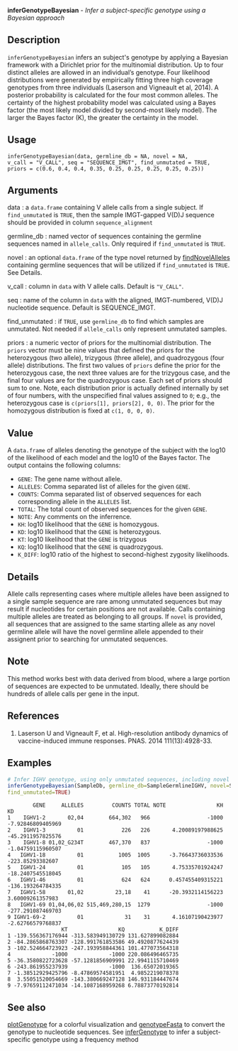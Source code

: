 **inferGenotypeBayesian** - *Infer a subject-specific genotype using a Bayesian approach*

Description
--------------------

`inferGenotypeBayesian` infers an subject's genotype by applying a Bayesian framework 
with a Dirichlet prior for the multinomial distribution. Up to four distinct alleles are 
allowed in an individual’s genotype. Four likelihood distributions were generated by 
empirically fitting three high coverage genotypes from three individuals 
(Laserson and Vigneault et al, 2014). A posterior probability is calculated for the 
four most common alleles. The certainty of the highest probability model was 
calculated using a Bayes factor (the most likely model divided by second-most likely model). 
The larger the Bayes factor (K), the greater the certainty in the model.


Usage
--------------------
```
inferGenotypeBayesian(data, germline_db = NA, novel = NA,
v_call = "V_CALL", seq = "SEQUENCE_IMGT", find_unmutated = TRUE,
priors = c(0.6, 0.4, 0.4, 0.35, 0.25, 0.25, 0.25, 0.25, 0.25))
```

Arguments
-------------------

data
:   a `data.frame` containing V allele
calls from a single subject. If `find_unmutated` 
is `TRUE`, then the sample IMGT-gapped V(D)J sequence 
should be provided in column `sequence_alignment`

germline_db
:   named vector of sequences containing the
germline sequences named in `allele_calls`. 
Only required if `find_unmutated` is `TRUE`.

novel
:   an optional `data.frame` of the type
novel returned by [findNovelAlleles](findNovelAlleles.md) containing
germline sequences that will be utilized if
`find_unmutated` is `TRUE`. See Details.

v_call
:   column in `data` with V allele calls.
Default is `"V_CALL"`.

seq
:   name of the column in `data` with the 
aligned, IMGT-numbered, V(D)J nucleotide sequence.
Default is SEQUENCE_IMGT.

find_unmutated
:   if `TRUE`, use `germline_db` to
find which samples are unmutated. Not needed
if `allele_calls` only represent
unmutated samples.

priors
:   a numeric vector of priors for the multinomial distribution. 
The `priors` vector must be nine values that defined
the priors for the heterozygous (two allele), 
trizygous (three allele), and quadrozygous (four allele) 
distributions. The first two values of `priors` define 
the prior for the heterozygous case, the next three values are for
the trizygous case, and the final four values are for the 
quadrozygous case. Each set of priors should sum to one. 
Note, each distribution prior is actually defined internally 
by set of four numbers, with the unspecified final values 
assigned to `0`; e.g., the heterozygous case is 
`c(priors[1], priors[2], 0, 0)`. The prior for the 
homozygous distribution is fixed at `c(1, 0, 0, 0)`.




Value
-------------------

A `data.frame` of alleles denoting the genotype of the subject with the log10
of the likelihood of each model and the log10 of the Bayes factor. The output 
contains the following columns:


+  `GENE`: The gene name without allele.
+  `ALLELES`: Comma separated list of alleles for the given `GENE`.
+  `COUNTS`: Comma separated list of observed sequences for each 
corresponding allele in the `ALLELES` list.
+  `TOTAL`: The total count of observed sequences for the given `GENE`.
+  `NOTE`: Any comments on the inferrence.
+  `KH`: log10 likelihood that the `GENE` is homozygous.
+  `KD`: log10 likelihood that the `GENE` is heterozygous.
+  `KT`: log10 likelihood that the `GENE` is trizygous
+  `KQ`: log10 likelihood that the `GENE` is quadrozygous.
+  `K_DIFF`: log10 ratio of the highest to second-highest zygosity likelihoods.



Details
-------------------

Allele calls representing cases where multiple alleles have been
assigned to a single sample sequence are rare among unmutated
sequences but may result if nucleotides for certain positions are
not available. Calls containing multiple alleles are treated as
belonging to all groups. If `novel` is provided, all
sequences that are assigned to the same starting allele as any
novel germline allele will have the novel germline allele appended
to their assignent prior to searching for unmutated sequences.


Note
-------------------

This method works best with data derived from blood, where a large
portion of sequences are expected to be unmutated. Ideally, there
should be hundreds of allele calls per gene in the input.


References
-------------------


1. Laserson U and Vigneault F, et al. High-resolution antibody dynamics of 
vaccine-induced immune responses. PNAS. 2014 111(13):4928-33.




Examples
-------------------

```R
# Infer IGHV genotype, using only unmutated sequences, including novel alleles
inferGenotypeBayesian(SampleDb, germline_db=SampleGermlineIGHV, novel=SampleNovel, 
find_unmutated=TRUE)
```


```
        GENE     ALLELES         COUNTS TOTAL NOTE                KH                KD
1    IGHV1-2       02,04        664,302   966                  -1000 -7.92846809405969
2    IGHV1-3          01            226   226       4.20089197988625 -45.2911957825576
3    IGHV1-8 01,02_G234T        467,370   837                  -1000 -1.04759115960507
4   IGHV1-18          01           1005  1005      -3.76643736033536  -223.85293382607
5   IGHV1-24          01            105   105       4.75335701924247 -18.2407545518045
6   IGHV1-46          01            624   624      0.457455409315221 -136.193264784335
7   IGHV1-58       01,02          23,18    41      -20.3932114156223  3.60009261357983
8   IGHV1-69 01,04,06,02 515,469,280,15  1279                  -1000 -277.291087469703
9 IGHV1-69-2          01             31    31       4.16107190423977 -2.62766579768837
                 KT                KQ           K_DIFF
1 -139.556367176944 -313.583949130729 131.627899082884
2 -84.2865868763307 -128.991761853586 49.4920877624439
3 -102.524664723923 -247.193958844361 101.477073564318
4             -1000             -1000 220.086496465735
5 -36.3580822723628 -57.1281856909991 22.9941115710469
6 -243.861955237939             -1000  136.65072019365
7 -1.38512929425796 -8.47869574581951  4.9852219078378
8  3.55051520054669 -143.380669247128 146.931184447674
9 -7.97659112471034 -14.1087168959268 6.78873770192814

```



See also
-------------------

[plotGenotype](plotGenotype.md) for a colorful visualization and
[genotypeFasta](genotypeFasta.md) to convert the genotype to nucleotide sequences.
See [inferGenotype](inferGenotype.md) to infer a subject-specific genotype using 
a frequency method




